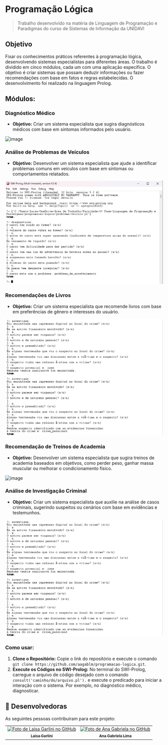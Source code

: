 # Programação Lógica
> Trabalho desenvolvido na matéria de Linguagem de Programação e Paradigmas do curso de Sistemas de Informação da UNIDAVI

## Objetivo

Fixar os conhecimentos práticos referentes à programação lógica, desenvolvendo sistemas especialistas para diferentes áreas. O trabalho é dividido em cinco módulos, cada um com uma aplicação específica. O objetivo é criar sistemas que possam deduzir informações ou fazer recomendações com base em fatos e regras estabelecidas. O desenvolvimento foi realizado na linguagem Prolog.

## Módulos:

### Diagnóstico Médico
- **Objetivo:** Criar um sistema especialista que sugira diagnósticos médicos com base em sintomas informados pelo usuário.
  
 ![image](https://github.com/user-attachments/assets/8b6ba554-a1e9-491f-bb57-6678440a2fdf)

### Análise de Problemas de Veículos
- **Objetivo:** Desenvolver um sistema especialista que ajude a identificar problemas comuns em veículos com base em sintomas ou comportamentos relatados.
  
 ![Problema Veiculo](https://github.com/aagablm/programacao-logica/raw/main/problema-veiculo.png)

### Recomendações de Livros
- **Objetivo:** Criar um sistema especialista que recomende livros com base em preferências de gênero e interesses do usuário.
  
![Problema Veiculo](https://github.com/aagablm/programacao-logica/raw/main/investigacao-criminal.png)

### Recomendação de Treinos de Academia
- **Objetivo:** Desenvolver um sistema especialista que sugira treinos de academia baseados em objetivos, como perder peso, ganhar massa muscular ou melhorar o condicionamento físico.
  
![image](https://github.com/user-attachments/assets/fce3f149-bbc6-4688-b5e0-eb952ed08da6)

### Análise de Investigação Criminal
- **Objetivo:** Criar um sistema especialista que auxilie na análise de casos criminais, sugerindo suspeitos ou cenários com base em evidências e testemunhos.
  
 ![Investigação Criminal](https://github.com/aagablm/programacao-logica/raw/main/investigacao-criminal.png)


### Como usar:

1. **Clone o Repositório:** Copie o link do repositório e execute o comando `git clone https://github.com/aagablm/programacao-logica.git`.
2. **Execute os Códigos no SWI-Prolog:** No terminal do SWI-Prolog, carregue o arquivo de código desejado com o comando `consult('caminho/do/arquivo.pl').` e execute o predicado  para iniciar a interação com o sistema. Por exemplo, no diagnóstico médico, diagnosticar.



## 🤝 Desenvolvedoras

As seguintes pessoas contribuíram para este projeto:

<table>
  <tr>
    <td align="center">
      <a href="https://github.com/LaisaGarlini" title="Laisa Garlini">
        <img src="https://avatars.githubusercontent.com/u/128845740?v=4" width="100px;" alt="Foto de Laisa Garlini no GitHub"/><br>
        <sub>
          <b>Laisa Garlini</b>
        </sub>
      </a>
    </td>
    <td align="center">
      <a href="https://github.com/aagablm" title="Ana Gabriela Lima">
        <img src="https://avatars.githubusercontent.com/u/97294208?v=4" width="100px;" alt="Foto de Ana Gabriela no GitHub"/><br>
        <sub>
          <b>Ana Gabriela Lima</b>
        </sub>
      </a>
    </td>


  
